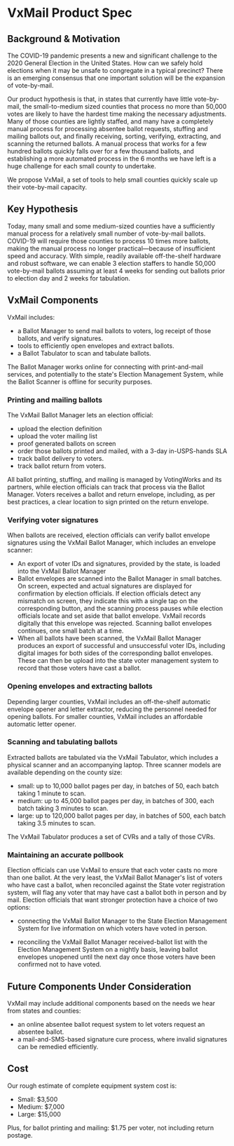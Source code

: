# VxMail Product Spec

## Background & Motivation

The COVID-19 pandemic presents a new and significant challenge to the 2020
General Election in the United States. How can we safely hold elections when it may
be unsafe to congregate in a typical precinct? There is an emerging
consensus that one important solution will be the expansion of
vote-by-mail.

Our product hypothesis is that, in states that currently have little
vote-by-mail, the small-to-medium sized counties that process no more
than 50,000 votes are likely to have the hardest time making the
necessary adjustments. Many of those counties are lightly staffed, and
many have a completely manual process for processing absentee ballot
requests, stuffing and mailing ballots out, and finally receiving,
sorting, verifying, extracting, and scanning the returned ballots. A
manual process that works for a few hundred ballots quickly falls over
for a few thousand ballots, and establishing a more automated process
in the 6 months we have left is a huge challenge for each small county
to undertake.

We propose VxMail, a set of tools to help small counties quickly scale
up their vote-by-mail capacity.

## Key Hypothesis

Today, many small and some medium-sized counties have a sufficiently
manual process for a relatively small number of vote-by-mail
ballots. COVID-19 will require those counties to process 10 times more
ballots, making the manual process no longer practical—because of
insufficient speed and accuracy. With simple, readily available
off-the-shelf hardware and robust software, we can enable 3 election
staffers to handle 50,000 vote-by-mail ballots assuming at least 4
weeks for sending out ballots prior to election day and 2 weeks for
tabulation.


## VxMail Components

VxMail includes:
* a Ballot Manager to send mail ballots to voters, log receipt of those ballots, and verify signatures.
* tools to efficiently open envelopes and extract ballots.
* a Ballot Tabulator to scan and tabulate ballots.

The Ballot Manager works online for connecting with print-and-mail
services, and potentially to the state's Election Management System,
while the Ballot Scanner is offline for security purposes.

### Printing and mailing ballots

The VxMail Ballot Manager lets an election official:

* upload the election definition
* upload the voter mailing list
* proof generated ballots on screen
* order those ballots printed and mailed, with a 3-day in-USPS-hands SLA
* track ballot delivery to voters.
* track ballot return from voters.

All ballot printing, stuffing, and mailing is managed by VotingWorks
and its partners, while election officials can track that process via
the Ballot Manager. Voters receives a ballot and return envelope,
including, as per best practices, a clear location to sign printed on
the return envelope.

### Verifying voter signatures

When ballots are received, election officials can verify ballot
envelope signatures using the VxMail Ballot Manager, which includes an
envelope scanner:

* An export of voter IDs and signatures, provided by the state, is
  loaded into the VxMail Ballot Manager
* Ballot envelopes are scanned into the Ballot Manager in small
  batches. On screen, expected and actual signatures are displayed for
  confirmation by election officials. If election officials detect any
  mismatch on screen, they indicate this with a single tap on the
  corresponding button, and the scanning process pauses while election
  officials locate and set aside that ballot envelope. VxMail records
  digitally that this envelope was rejected. Scanning ballot envelopes
  continues, one small batch at a time.
* When all ballots have been scanned, the VxMail Ballot Manager
  produces an export of successful and unsuccessful voter IDs,
  including digital images for both sides of the corresponding ballot
  envelopes. These can then be upload into the state voter management
  system to record that those voters have cast a ballot.

### Opening envelopes and extracting ballots

Depending larger counties, VxMail includes an off-the-shelf automatic
envelope opener and letter extractor, reducing the personnel needed
for opening ballots. For smaller counties, VxMail includes an
affordable automatic letter opener.

### Scanning and tabulating ballots

Extracted ballots are tabulated via the VxMail Tabulator, which
includes a physical scanner and an accompanying laptop. Three scanner
models are available depending on the county size:

* small: up to 10,000 ballot pages per day, in batches of 50, each batch taking 1 minute to scan.
* medium: up to 45,000 ballot pages per day, in batches of 300, each batch taking 3 minutes to scan.
* large: up to 120,000 ballot pages per day, in batches of 500, each batch taking 3.5 minutes to scan.

The VxMail Tabulator produces a set of CVRs and a tally of those CVRs.

### Maintaining an accurate pollbook

Election officials can use VxMail to ensure that each voter casts no
more than one ballot. At the very least, the VxMail Ballot Manager's
list of voters who have cast a ballot, when reconciled against the
State voter registration system, will flag any voter that may have
cast a ballot both in person and by mail. Election officials that want
stronger protection have a choice of two options:

- connecting the VxMail Ballot Manager to the State Election
  Management System for live information on which voters have voted in
  person.
  
- reconciling the VxMail Ballot Manager received-ballot list with the
  Election Management System on a nightly basis, leaving ballot
  envelopes unopened until the next day once those voters have been
  confirmed not to have voted.

## Future Components Under Consideration

VxMail may include additional components based on the needs we hear from states and counties:

* an online absentee ballot request system to let voters request an absentee ballot.
* a mail-and-SMS-based signature cure process, where invalid signatures can be remedied efficiently.

## Cost

Our rough estimate of complete equipment system cost is:

* Small: $3,500
* Medium: $7,000
* Large: $15,000

Plus, for ballot printing and mailing: $1.75 per voter, not including return postage.
